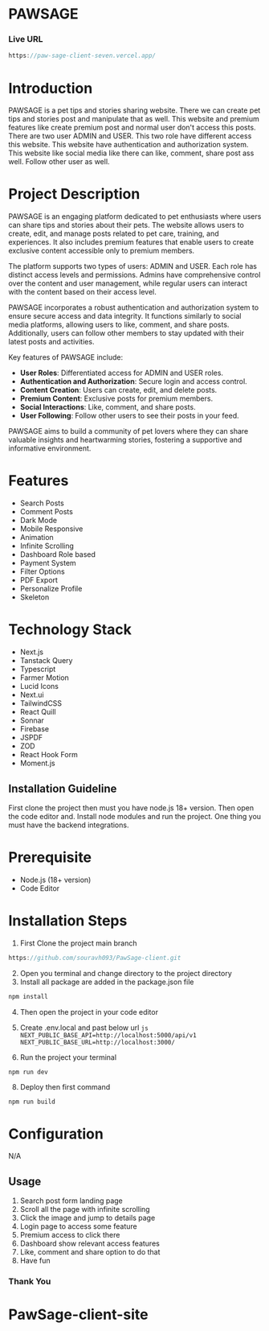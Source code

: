 # PAWSAGE

### Live URL
```js
https://paw-sage-client-seven.vercel.app/
```

# Introduction

PAWSAGE is a pet tips and stories sharing website. There we can create pet tips and stories post and manipulate that as well. This website and premium features like create premium post and normal user don't access this posts. There are two user ADMIN and USER. This two role have different access this website. This website have authentication and authorization system. This website like social media like there can like, comment, share post ass well. Follow other user as well.

# Project Description

PAWSAGE is an engaging platform dedicated to pet enthusiasts where users can share tips and stories about their pets. The website allows users to create, edit, and manage posts related to pet care, training, and experiences. It also includes premium features that enable users to create exclusive content accessible only to premium members. 

The platform supports two types of users: ADMIN and USER. Each role has distinct access levels and permissions. Admins have comprehensive control over the content and user management, while regular users can interact with the content based on their access level.

PAWSAGE incorporates a robust authentication and authorization system to ensure secure access and data integrity. It functions similarly to social media platforms, allowing users to like, comment, and share posts. Additionally, users can follow other members to stay updated with their latest posts and activities.

Key features of PAWSAGE include:

- **User Roles**: Differentiated access for ADMIN and USER roles.
- **Authentication and Authorization**: Secure login and access control.
- **Content Creation**: Users can create, edit, and delete posts.
- **Premium Content**: Exclusive posts for premium members.
- **Social Interactions**: Like, comment, and share posts.
- **User Following**: Follow other users to see their posts in your feed.

PAWSAGE aims to build a community of pet lovers where they can share valuable insights and heartwarming stories, fostering a supportive and informative environment.

# Features

- Search Posts
- Comment Posts
- Dark Mode
- Mobile Responsive
- Animation
- Infinite Scrolling
- Dashboard Role based
- Payment System
- Filter Options
- PDF Export 
- Personalize Profile
- Skeleton 

# Technology Stack

- Next.js
- Tanstack Query
- Typescript
- Farmer Motion
- Lucid Icons
- Next.ui
- TailwindCSS
- React Quill
- Sonnar
- Firebase
- JSPDF
- ZOD
- React Hook Form
- Moment.js

## Installation Guideline

First clone the project then must you have node.js 18+ version. Then open the code editor and. Install node modules and run the project. One thing you must have the backend integrations.

# Prerequisite

- Node.js (18+ version)
- Code Editor

# Installation Steps

1. First Clone the project main branch

```js
https://github.com/souravh093/PawSage-client.git
```

2. Open you terminal and change directory to the project directory
3. Install all package are added in the package.json file

```js
npm install
```

4. Then open the project in your code editor
5. Create .env.local and past below url
``js
NEXT_PUBLIC_BASE_API=http://localhost:5000/api/v1
NEXT_PUBLIC_BASE_URL=http://localhost:3000/
``

7. Run the project your terminal

```js
npm run dev
```

8. Deploy then first command

```
npm run build
```

# Configuration

N/A

## Usage

1. Search post form landing page
2. Scroll all the page with infinite scrolling
3. Click the image and jump to details page
4. Login page to access some feature
5. Premium access to click there
6. Dashboard show relevant access features
7. Like, comment and share option to do that
8. Have fun

### Thank You
# PawSage-client-site

